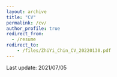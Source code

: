 ```yaml
---
layout: archive
title: "CV"
permalink: /cv/
author_profile: true
redirect_from:
  - /resume
redirect_to:
    - /files/ZhiYi_Chin_CV_20220130.pdf
---
```


Last update: 2021/07/05